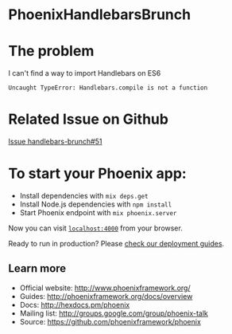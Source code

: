 # PhoenixHandlebarsBrunch

# The problem
I can't find a way to import Handlebars on ES6

```
Uncaught TypeError: Handlebars.compile is not a function
```

# Related Issue on Github

[Issue handlebars-brunch#51](https://github.com/brunch/handlebars-brunch/issues/51)

# To start your Phoenix app:

  * Install dependencies with `mix deps.get`
  * Install Node.js dependencies with `npm install`
  * Start Phoenix endpoint with `mix phoenix.server`

Now you can visit [`localhost:4000`](http://localhost:4000) from your browser.

Ready to run in production? Please [check our deployment guides](http://www.phoenixframework.org/docs/deployment).

## Learn more

  * Official website: http://www.phoenixframework.org/
  * Guides: http://phoenixframework.org/docs/overview
  * Docs: http://hexdocs.pm/phoenix
  * Mailing list: http://groups.google.com/group/phoenix-talk
  * Source: https://github.com/phoenixframework/phoenix
